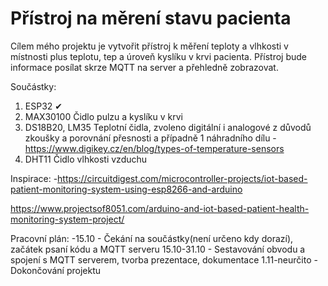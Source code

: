 # Přístroj na měrení stavu pacienta
Cílem mého projektu je vytvořit přístroj k měření teploty a vlhkosti v místnosti plus teplotu, tep a úroveň kyslíku v krvi pacienta. Přístroj bude informace posílat skrze MQTT na server a přehledně zobrazovat.

Součástky:
1. ESP32 ✔
2. MAX30100 Čidlo pulzu a kyslíku v krvi
3. DS18B20, LM35 Teplotní čidla, zvoleno digitální i analogové z důvodů zkoušky a porovnání přesnosti a případně 1 náhradního dílu
-https://www.digikey.cz/en/blog/types-of-temperature-sensors
4. DHT11 Čidlo vlhkosti vzduchu

Inspirace:
-https://circuitdigest.com/microcontroller-projects/iot-based-patient-monitoring-system-using-esp8266-and-arduino

https://www.projectsof8051.com/arduino-and-iot-based-patient-health-monitoring-system-project/

Pracovní plán:
 -15.10 - Čekání na součástky(není určeno kdy dorazí), začátek psaní kódu a MQTT serveru
 15.10-31.10 - Sestavování obvodu a spojení s MQTT serverem, tvorba prezentace, dokumentace
 1.11-neurčito - Dokončování projektu 
